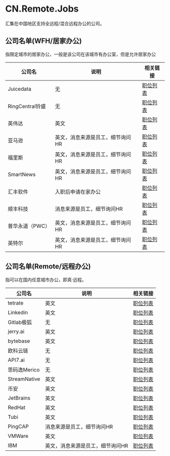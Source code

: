 # CN.Remote.Jobs

汇集在中国地区支持全远程/混合远程办公的公司。

## 公司名单(WFH/居家办公)

指限定城市的居家办公，一般是该公司在该城市有办公室，但是允许居家办公

| 公司名           | 说明                | 相关链接                                                                                                                                                                                                                                      |
|---------------|-------------------|-------------------------------------------------------------------------------------------------------------------------------------------------------------------------------------------------------------------------------------------|
| Juicedata     | 无                 | [职位列表](https://github.com/juicedata/we-are-hiring)                                                                                                                                                                                        |
| RingCentral铃盛 | 无                 | [职位列表](https://www.zhipin.com/gongsi/d8dc92b55904625b1nF_2dq0FVM~.html)                                                                                                                                                                   |
| 英伟达           | 英文                | [职位列表](https://nvidia.wd5.myworkdayjobs.com/NVIDIAExternalCareerSite)                                                                                                                                                                     |
| 亚马逊           | 英文，消息来源是员工，细节询问HR | [职位列表](https://www.amazon.jobs/zh/job_categories/software-development)                                                                                                                                                                    |
| 福里斯           | 英文，消息来源是员工，细节询问HR | [职位列表](https://app.mokahr.com/apply/foris/36458#/?anchorName=default_joblist&sourceToken=)                                                                                                                                                |
| SmartNews     | 英文，消息来源是员工，细节询问HR | [职位列表](https://careers.smartnews.com/jobs/)                                                                                                                                                                                               |
| 汇丰软件          | 入职后申请在家办公         | [职位列表](https://mycareer.hsbc.com/en_GB/external/SearchJobs/?1017=%5B%2267208%22%5D&1017_table_86_3=2&1020=%5B79341%5D&1020_format=815&1022=%5B1248544%5D&1022_format=817&listFilterMode=1&pipelineRecordsPerPage=10&#anchor__search-jobs) |
| 顺丰科技          | 消息来源是员工，细节询问HR    | [职位列表](https://www.sf-tech.com.cn/recruitment?page=1&jobType=%E7%A0%94%E5%8F%91%E7%B1%BB)                                                                                                                                                 |
| 普华永道（PWC）     | 英文，消息来源是员工，细节询问HR | [职位列表](https://www.pwccn.com/en/careers/experienced-jobs/results.html?wdcountry=CHN)                                                                                                                                                      |HKG|MAC&wdjobsite=Global_Experienced_Careers&flds=jobreqid,title,location,los,specialism,grade,apply,jobsite,iso)                                                                                                                                                                   |
| 英特尔           | 英文，消息来源是员工，细节询问HR | [职位列表](https://jobs.intel.com/page/show/search-results#t=Jobs&sort=relevancy&layout=table)                                                                                                                                                |

## 公司名单(Remote/远程办公)

指可以在国内任意城市办公，即真·远程。

| 公司名           | 说明                | 相关链接                                                                                                                                                                                                                                      |
|---------------|-------------------|-------------------------------------------------------------------------------------------------------------------------------------------------------------------------------------------------------------------------------------------|
| tetrate      | 英文                | [职位列表](https://www.tetrate.io/careers/?lang=zh-hans)                                                                                                                                                                                                         |
| Linkedin      | 英文                | [职位列表](https://www.linkedin.com/jobs/linkedin-jobs-worldwide?keywords=Linkedin&location=%E5%85%A8%E7%90%83%E8%8C%83%E5%9B%B4&locationId=&geoId=92000000&f_TPR=&f_C=9202023&f_WT=2&position=1&pageNum=0)                                                                                                                                                                                                         |
| Gitlab极狐      | 无                 | [职位列表](https://gitlab.cn/careers)                                                                                                                                                                                                         |
| jerry.ai      | 英文                | [职位列表](https://getjerry.com/careers)                                                                                                                                                                   |
| bytebase      | 英文                | [职位列表](https://bytebase.com/jobs)                                                                                                                                                                                                         |
| 欧科云链          | 无                 | [职位列表](https://app.mokahr.com/apply/okgroup/4333#/jobs?zhineng=15784)                                                                                                                                                                     |
| API7.ai       | 无                 | [职位列表](https://www.apiseven.com/zh/careers)                                                                                                                                                                                               |
| 思码逸Merico     | 无                 | [职位列表](https://merico.jobs.feishu.cn/index/?keywords=&category=6791702736615426317&location=&project=&type=&job_hot_flag=&current=1&limit=10)                                                                                             |
| StreamNative  | 英文                | [职位列表](https://www.zhipin.com/gongsi/c1aae0d48be290771nd639y7FlQ~.html)                                                                                                                                                                   |
| 币安            | 英文                | [职位列表](https://www.binance.com/en/careers/department?name=Engineering)                                                                                                                                                                    |
| JetBrains     | 英文                | [职位列表](https://www.jetbrains.com/careers/jobs/?location=Remote)                                                                                                                                                                           |
| RedHat        | 英文                | [职位列表](https://careers-redhat.icims.com/jobs/search?ss=1&searchLocation=12987--Remote)                                                                                                                                                    |
| Tubi          | 英文                | [职位列表](https://corporate.tubitv.com/company/careers/)                                                                                                                                                                                     |
| PingCAP       | 消息来源是员工，细节询问HR    | [职位列表](https://careers.pingcap.com/#/jobs?zhineng=64736&location=&page=1)                                                                                                                                                                 |
| VMWare        | 英文                | [职位列表](https://careers.vmware.com/main/)                                                                                                                                                                                                  |
| IBM           | 英文，消息来源是员工，细节询问HR | [职位列表](https://www.ibm.com/employment/#jobs)                                                                                                                                                                                              |